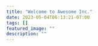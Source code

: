 ```yaml
---
title: "Welcome to Awesome Inc."
date: 2023-05-04T06:13:21-07:00
tags: []
featured_image: ""
description: ""
---
```

